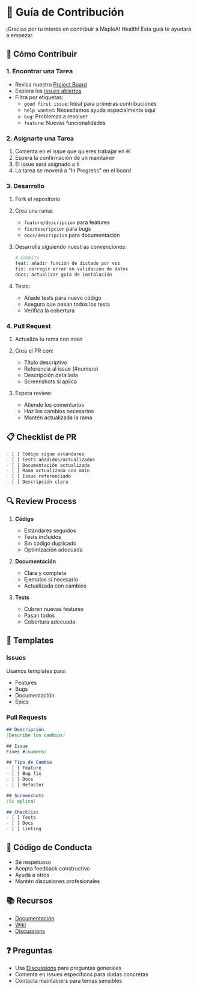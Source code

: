 # 🤝 Guía de Contribución

¡Gracias por tu interés en contribuir a MapleAI Health! Esta guía te ayudará a empezar.

## 🎯 Cómo Contribuir

### 1. Encontrar una Tarea

- Revisa nuestro [Project Board](https://github.com/users/Maurosg78/projects/MapleAIHealth)
- Explora los [issues abiertos](https://github.com/Maurosg78/MapleAIHealth/issues)
- Filtra por etiquetas:
  - `good first issue`: Ideal para primeras contribuciones
  - `help wanted`: Necesitamos ayuda especialmente aquí
  - `bug`: Problemas a resolver
  - `feature`: Nuevas funcionalidades

### 2. Asignarte una Tarea

1. Comenta en el issue que quieres trabajar en él
2. Espera la confirmación de un maintainer
3. El issue será asignado a ti
4. La tarea se moverá a "In Progress" en el board

### 3. Desarrollo

1. Fork el repositorio
2. Crea una rama:
   - `feature/descripcion` para features
   - `fix/descripcion` para bugs
   - `docs/descripcion` para documentación

3. Desarrolla siguiendo nuestras convenciones:
   ```bash
   # Commits
   feat: añadir función de dictado por voz
   fix: corregir error en validación de datos
   docs: actualizar guía de instalación
   ```

4. Tests:
   - Añade tests para nuevo código
   - Asegura que pasan todos los tests
   - Verifica la cobertura

### 4. Pull Request

1. Actualiza tu rama con main
2. Crea el PR con:
   - Título descriptivo
   - Referencia al issue (#numero)
   - Descripción detallada
   - Screenshots si aplica

3. Espera review:
   - Atiende los comentarios
   - Haz los cambios necesarios
   - Mantén actualizada la rama

## 📋 Checklist de PR

```markdown
- [ ] Código sigue estándares
- [ ] Tests añadidos/actualizados
- [ ] Documentación actualizada
- [ ] Rama actualizada con main
- [ ] Issue referenciado
- [ ] Descripción clara
```

## 🔍 Review Process

1. **Código**
   - Estándares seguidos
   - Tests incluidos
   - Sin código duplicado
   - Optimización adecuada

2. **Documentación**
   - Clara y completa
   - Ejemplos si necesario
   - Actualizada con cambios

3. **Tests**
   - Cubren nuevas features
   - Pasan todos
   - Cobertura adecuada

## 📝 Templates

### Issues

Usamos templates para:
- Features
- Bugs
- Documentación
- Epics

### Pull Requests

```markdown
## Descripción
[Describe los cambios]

## Issue
Fixes #[numero]

## Tipo de Cambio
- [ ] Feature
- [ ] Bug fix
- [ ] Docs
- [ ] Refactor

## Screenshots
[Si aplica]

## Checklist
- [ ] Tests
- [ ] Docs
- [ ] Linting
```

## 🤝 Código de Conducta

- Sé respetuoso
- Acepta feedback constructivo
- Ayuda a otros
- Mantén discusiones profesionales

## 📚 Recursos

- [Documentación](./docs)
- [Wiki](https://github.com/Maurosg78/MapleAIHealth/wiki)
- [Discussions](https://github.com/Maurosg78/MapleAIHealth/discussions)

## ❓ Preguntas

- Usa [Discussions](https://github.com/Maurosg78/MapleAIHealth/discussions) para preguntas generales
- Comenta en issues específicos para dudas concretas
- Contacta maintainers para temas sensibles 